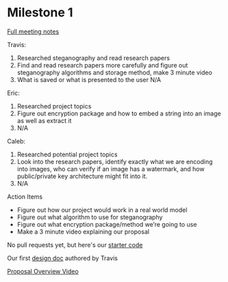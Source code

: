 # Milestone 1

[Full meeting notes](https://docs.google.com/document/d/1MzrrI5w7VYpIKLN1lNVOVXk_AlyFNviQeTk_r1oWvYM/edit?usp=sharing)

Travis:
1. Researched steganography and read research papers 
2. Find and read research papers more carefully and figure out steganography algorithms and storage method, make 3 minute video
3. What is saved or what is presented to the user
N/A

Eric:
1. Researched project topics
2. Figure out encryption package and how to embed a string into an image as well as extract it
3. N/A

Caleb:
1. Researched potential project topics
2. Look into the research papers, identify exactly what we are encoding into images, who can verify if an image has a watermark, and how public/private key architecture might fit into it.
3. N/A

Action Items
* Figure out how our project would work in a real world model
* Figure out what algorithm to use for steganography
* Figure out what encryption package/method we’re going to use
* Make a 3 minute video explaining our proposal

No pull requests yet, but here's our [starter code](https://github.com/ECS153/final-project-cyberpolice/blob/master/main.py)

Our first [design doc](https://docs.google.com/document/d/1hRlk2VxMoH3VHHjEDLNd71faIHcHki6fwCZ8tipnOiA/edit?usp=sharing) authored by Travis

[Proposal Overview Video](https://youtu.be/eWCcoiTPBB8)
